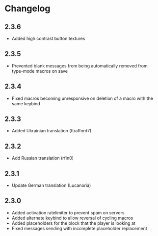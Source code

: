 # Changelog

## 2.3.6

- Added high contrast button textures

## 2.3.5

- Prevented blank messages from being automatically removed from type-mode macros on save

## 2.3.4

- Fixed macros becoming unresponsive on deletion of a macro with the same keybind

## 2.3.3

- Added Ukrainian translation (ttrafford7)

## 2.3.2

- Add Russian translation (rfin0)

## 2.3.1

- Update German translation (Lucanoria)

## 2.3.0

- Added activation ratelimiter to prevent spam on servers 
- Added alternate keybind to allow reversal of cycling macros 
- Added placeholders for the block that the player is looking at 
- Fixed messages sending with incomplete placeholder replacement

